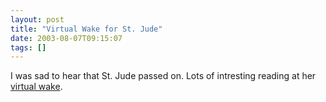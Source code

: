 ```yaml
---
layout: post
title: "Virtual Wake for St. Jude"
date: 2003-08-07T09:15:07
tags: []
---
```


I was sad to hear that St. Jude passed on. Lots of intresting reading at her [ virtual wake][1].

   [1]: http://engaged.well.com/engaged/engaged.cgi?c=inkwell.vue&f=0&t=190
